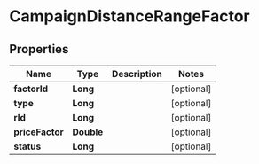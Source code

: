 

# CampaignDistanceRangeFactor


## Properties

Name | Type | Description | Notes
------------ | ------------- | ------------- | -------------
**factorId** | **Long** |  |  [optional]
**type** | **Long** |  |  [optional]
**rId** | **Long** |  |  [optional]
**priceFactor** | **Double** |  |  [optional]
**status** | **Long** |  |  [optional]



